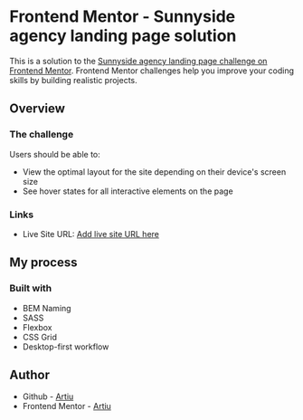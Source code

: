 # Frontend Mentor - Sunnyside agency landing page solution

This is a solution to the [Sunnyside agency landing page challenge on Frontend Mentor](https://www.frontendmentor.io/challenges/sunnyside-agency-landing-page-7yVs3B6ef). Frontend Mentor challenges help you improve your coding skills by building realistic projects.

## Overview

### The challenge

Users should be able to:

- View the optimal layout for the site depending on their device's screen size
- See hover states for all interactive elements on the page

### Links

- Live Site URL: [Add live site URL here](https://artiu.github.io/sunny-website/)

## My process

### Built with

- BEM Naming
- SASS
- Flexbox
- CSS Grid
- Desktop-first workflow

## Author

- Github - [Artiu](https://github.com/Artiu)
- Frontend Mentor - [Artiu](https://www.frontendmentor.io/profile/Artiu)